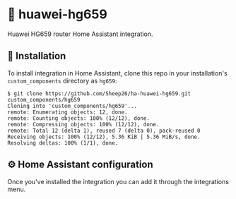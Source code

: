 # 📶  huawei-hg659
Huawei HG659 router Home Assistant integration.

## 🔌  Installation
To install integration in Home Assistant, clone this repo in your installation's `custom_components` directory as `hg659`:

```console
$ git clone https://github.com/Sheep26/ha-huawei-hg659.git custom_components/hg659
Cloning into 'custom_components/hg659'...
remote: Enumerating objects: 12, done.
remote: Counting objects: 100% (12/12), done.
remote: Compressing objects: 100% (12/12), done.
remote: Total 12 (delta 1), reused 7 (delta 0), pack-reused 0
Receiving objects: 100% (12/12), 5.36 KiB | 5.36 MiB/s, done.
Resolving deltas: 100% (1/1), done.
```

## ⚙️  Home Assistant configuration

Once you've installed the integration you can add it through the integrations menu.